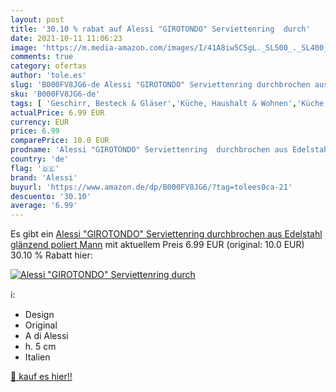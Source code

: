 ```yaml
---
layout: post
title: '30.10 % rabat auf Alessi "GIROTONDO" Serviettenring  durch'
date: 2021-10-11 11:06:23
image: 'https://m.media-amazon.com/images/I/41A8iw5C5gL._SL500_._SL400_.jpg'
comments: true
category: ofertas
author: 'tole.es'
slug: 'B000FV8JG6-de Alessi "GIROTONDO" Serviettenring durchbrochen aus...'
sku: 'B000FV8JG6-de'
tags: [ 'Geschirr, Besteck & Gläser','Küche, Haushalt & Wohnen','Küche, Kochen & Backen','Serviettenringe','alessi', ]
actualPrice: 6.99 EUR
currency: EUR
price: 6.99
comparePrice: 10.0 EUR
prodname: 'Alessi "GIROTONDO" Serviettenring  durchbrochen aus Edelstahl glänzend poliert  Mann'
country: 'de'
flag: '🇩🇪'
brand: 'Alessi'
buyurl: 'https://www.amazon.de/dp/B000FV8JG6/?tag=tolees0ca-21'
descuento: '30.10'
average: '6.99'
---
```


Es gibt ein [Alessi "GIROTONDO" Serviettenring  durchbrochen aus Edelstahl glänzend poliert  Mann](https://www.amazon.de/dp/B000FV8JG6/?tag=tolees0ca-21) mit aktuellem Preis 6.99 EUR (original: 10.0 EUR) 30.10 % Rabatt hier:

[![Alessi "GIROTONDO" Serviettenring  durch](https://m.media-amazon.com/images/I/41A8iw5C5gL._SL500_._SL400_.jpg)](https://www.amazon.de/dp/B000FV8JG6/?tag=tolees0ca-21)

ℹ️:

- Design
- Original
- A di Alessi
- h. 5 cm
- Italien

[🛒 kauf es hier!!](https://www.amazon.de/dp/B000FV8JG6/?tag=tolees0ca-21)
